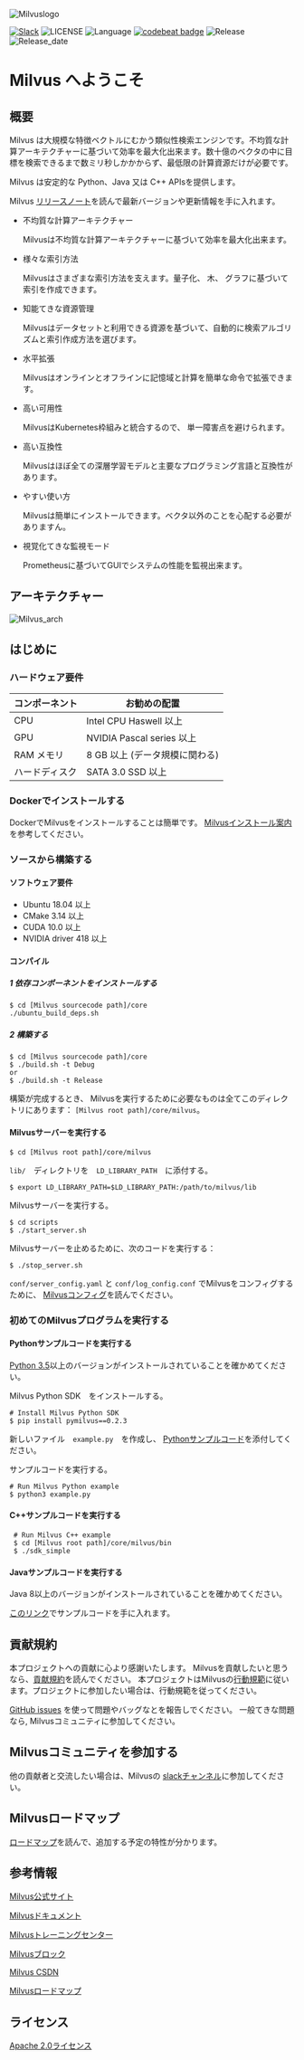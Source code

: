 ![Milvuslogo](https://github.com/milvus-io/docs/blob/master/assets/milvus_logo.png)


[![Slack](https://img.shields.io/badge/Join-Slack-orange)](https://join.slack.com/t/milvusio/shared_invite/enQtNzY1OTQ0NDI3NjMzLWNmYmM1NmNjOTQ5MGI5NDhhYmRhMGU5M2NhNzhhMDMzY2MzNDdlYjM5ODQ5MmE3ODFlYzU3YjJkNmVlNDQ2ZTk)
![LICENSE](https://img.shields.io/badge/license-Apache--2.0-brightgreen)
![Language](https://img.shields.io/badge/language-C%2B%2B-blue)
[![codebeat badge](https://codebeat.co/badges/e030a4f6-b126-4475-a938-4723d54ec3a7?style=plastic)](https://codebeat.co/projects/github-com-jinhai-cn-milvus-master)
![Release](https://img.shields.io/badge/release-v0.5.1-yellowgreen)
![Release_date](https://img.shields.io/badge/release%20date-November-yellowgreen)


# Milvus へようこそ

## 概要

Milvus は大規模な特徴ベクトルにむかう類似性検索エンジンです。不均質な計算アーキテクチャーに基づいて効率を最大化出来ます。数十億のベクタの中に目標を検索できるまで数ミリ秒しかかからず、最低限の計算資源だけが必要です。

Milvus は安定的な Python、Java 又は C++ APIsを提供します。

Milvus [リリースノート](https://milvus.io/docs/en/release/v0.5.1/)を読んで最新バージョンや更新情報を手に入れます。

- 不均質な計算アーキテクチャー

  Milvusは不均質な計算アーキテクチャーに基づいて効率を最大化出来ます。

- 様々な索引方法

  Milvusはさまざまな索引方法を支えます。量子化、 木、 グラフに基づいて索引を作成できます。

- 知能てきな資源管理

  Milvusはデータセットと利用できる資源を基づいて、自動的に検索アルゴリズムと索引作成方法を選びます。

- 水平拡張

  Milvusはオンラインとオフラインに記憶域と計算を簡単な命令で拡張できます。

- 高い可用性

  MilvusはKubernetes枠組みと統合するので、 単一障害点を避けられます。

- 高い互換性

  Milvusはほぼ全ての深層学習モデルと主要なプログラミング言語と互換性があります。

- やすい使い方

  Milvusは簡単にインストールできます。ベクタ以外のことを心配する必要がありますん。

- 視覚化てきな監視モード

  Prometheusに基づいてGUIでシステムの性能を監視出来ます。

## アーキテクチャー

![Milvus_arch](https://github.com/milvus-io/docs/blob/master/assets/milvus_arch.png)

## はじめに

### ハードウェア要件

| コンポーネント | お勧めの配置           |
| --------- | ----------------------------------- |
| CPU       | Intel CPU Haswell 以上      |
| GPU       | NVIDIA Pascal series 以上   |
| RAM メモリ   | 8 GB 以上 (データ規模に関わる) |
| ハードディスク   | SATA 3.0 SSD 以上           |

### Dockerでインストールする

DockerでMilvusをインストールすることは簡単です。 [Milvusインストール案内](https://milvus.io/docs/en/userguide/install_milvus/) を参考してください。

### ソースから構築する

#### ソフトウェア要件

- Ubuntu 18.04 以上
- CMake 3.14 以上
- CUDA 10.0 以上
- NVIDIA driver 418 以上

#### コンパイル

##### 1  依存コンポーネントをインストールする

```shell
$ cd [Milvus sourcecode path]/core
./ubuntu_build_deps.sh
```

##### 2 構築する

```shell
$ cd [Milvus sourcecode path]/core
$ ./build.sh -t Debug
or 
$ ./build.sh -t Release
```

構築が完成するとき、 Milvusを実行するために必要なものは全てこのディレクトリにあります： `[Milvus root path]/core/milvus`。

#### Milvusサーバーを実行する

```shell
$ cd [Milvus root path]/core/milvus
```

`lib/`　ディレクトリを　`LD_LIBRARY_PATH`　に添付する。

```shell
$ export LD_LIBRARY_PATH=$LD_LIBRARY_PATH:/path/to/milvus/lib
```

Milvusサーバーを実行する。

```shell
$ cd scripts
$ ./start_server.sh
```

Milvusサーバーを止めるために、次のコードを実行する：

```shell
$ ./stop_server.sh
```

`conf/server_config.yaml` と `conf/log_config.conf` でMilvusをコンフィグするために、 [Milvusコンフィグ](https://github.com/milvus-io/docs/blob/master/reference/milvus_config.md)を読んでください。

### 初めてのMilvusプログラムを実行する

#### Pythonサンプルコードを実行する

[Python 3.5](https://www.python.org/downloads/)以上のバージョンがインストールされていることを確かめてください。

Milvus Python SDK　をインストールする。

```shell
# Install Milvus Python SDK
$ pip install pymilvus==0.2.3
```

新しいファイル　`example.py`　を作成し、 [Pythonサンプルコード]( https://github.com/milvus-io/pymilvus/blob/master/examples/advanced_example.py)を添付してください。

サンプルコードを実行する。

```shell
# Run Milvus Python example
$ python3 example.py
```

#### C++サンプルコードを実行する

```shell
 # Run Milvus C++ example
 $ cd [Milvus root path]/core/milvus/bin
 $ ./sdk_simple
```

#### Javaサンプルコードを実行する

Java 8以上のバージョンがインストールされていることを確かめてください。

[このリンク](https://github.com/milvus-io/milvus-sdk-java/tree/master/examples)でサンプルコードを手に入れます。

## 貢献規約

本プロジェクトへの貢献に心より感謝いたします。 Milvusを貢献したいと思うなら、[貢献規約](CONTRIBUTING.md)を読んでください。 本プロジェクトはMilvusの[行動規範](CODE_OF_CONDUCT.md)に従います。プロジェクトに参加したい場合は、行動規範を従ってください。

[GitHub issues](https://github.com/milvus-io/milvus/issues/new/choose) を使って問題やバッグなとを報告しでください。 一般てきな問題なら, Milvusコミュニティに参加してください。

## Milvusコミュニティを参加する

他の貢献者と交流したい場合は、Milvusの [slackチャンネル](https://join.slack.com/t/milvusio/shared_invite/enQtNzY1OTQ0NDI3NjMzLWNmYmM1NmNjOTQ5MGI5NDhhYmRhMGU5M2NhNzhhMDMzY2MzNDdlYjM5ODQ5MmE3ODFlYzU3YjJkNmVlNDQ2ZTk)に参加してください。

## Milvusロードマップ

[ロードマップ](https://milvus.io/docs/en/roadmap/)を読んで、追加する予定の特性が分かります。

## 参考情報

[Milvus公式サイト](https://www.milvus.io)

[Milvusドキュメント](https://www.milvus.io/docs/en/userguide/install_milvus/)

[Milvusトレーニングセンター](https://github.com/milvus-io/bootcamp)

[Milvusブロック](https://www.milvus.io/blog/)

[Milvus CSDN](https://zilliz.blog.csdn.net/)

[Milvusロードマップ](https://milvus.io/docs/en/roadmap/)


## ライセンス

[Apache 2.0ライセンス](LICENSE)
